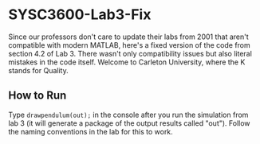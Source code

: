 # SYSC3600-Lab3-Fix
Since our professors don't care to update their labs from 2001 that aren't compatible with modern MATLAB, here's a fixed version of the code from section 4.2 of Lab 3. There wasn't only compatibility issues but also literal mistakes in the code itself. Welcome to Carleton University, where the K stands for Quality.

## How to Run
Type `drawpendulum(out);` in the console after you run the simulation from lab 3 (it will generate a package of the output results called "out"). Follow the naming conventions in the lab for this to work.
